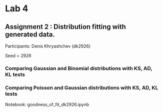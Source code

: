 # Lab 4
## Assignment 2 : Distribution fitting with generated data.

Participants: Denis Khryashchev (dk2926)

Seed = 2926

### Comparing Gaussian and Binomial distributions with KS, AD, KL tests
### Comparing Poisson and Gaussian distributions with KS, AD, KL tests

Notebook: goodness_of_fit_dk2926.ipynb
